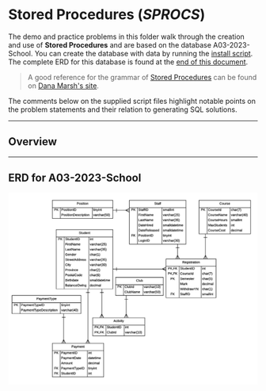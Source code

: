# Stored Procedures (*SPROCS*)

The demo and practice problems in this folder walk through the creation and use of **Stored Procedures** and are based on the database A03-2023-School. You can create the database with data by running the [install script](../SQL/A03-2023-School.sql). The complete ERD for this database is found at the [end of this document](#erd-for-A03-2023-School).

> A good reference for the grammar of [Stored Procedures](https://dmarshnait.github.io/dmit1508/storedprocedures) can be found on [Dana Marsh's site](https://dmarshnait.github.io/dmit1508/).

The comments below on the supplied script files highlight notable points on the problem statements and their relation to generating SQL solutions.

----

## Overview

----

## ERD for A03-2023-School

![ERD](../SQL/IQSchool-ERD.png)
